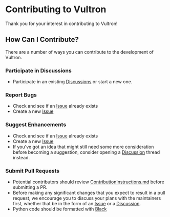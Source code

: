 # Contributing to Vultron

Thank you for your interest in contributing to Vultron!

<!--
## Code of Conduct

TODO write me 
-->

## How Can I Contribute?

There are a number of ways you can contribute to the development of Vultron.


### Participate in Discussions

- Participate in an existing [Discussions](https://github.com/CERTCC/Vultron/discussions) or start a new one.

### Report Bugs

- Check and see if an [Issue](https://github.com/CERTCC/Vultron/issues) already exists
- Create a new [Issue](https://github.com/CERTCC/Vultron/issues/new)

### Suggest Enhancements

- Check and see if an [Issue](https://github.com/CERTCC/Vultron/issues) already exists
- Create a new [Issue](https://github.com/CERTCC/Vultron/issues/new)
- If you've got an idea that might still need some more consideration before becoming a suggestion, consider opening a [Discussion](https://github.com/CERTCC/Vultron/discussions) thread instead.

### Submit Pull Requests

- Potential contributors should review [ContributionInstructions.md](ContributionInstructions.md) before submitting a PR.
- Before making any significant changes that you expect to result in a pull request, we encourage you to discuss your plans with
the maintainers first, whether that be in the form of an [Issue](https://github.com/CERTCC/Vultron/issues) or a [Discussion](https://github.com/CERTCC/Vultron/discussions).
- Python code should be formatted with [Black](https://black.readthedocs.io/en/stable/)
